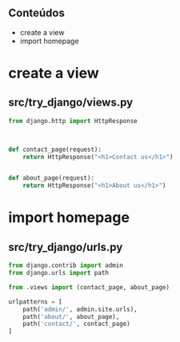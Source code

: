## Conteúdos

- create a view
- import homepage

# create a view

## src/try_django/views.py

```py
from django.http import HttpResponse



def contact_page(request):
    return HttpResponse("<h1>Contact us</h1>")


def about_page(request):
    return HttpResponse("<h1>About us</h1>")

```

# import homepage

## src/try_django/urls.py

```py
from django.contrib import admin
from django.urls import path

from .views import (contact_page, about_page)

urlpatterns = [
    path('admin/', admin.site.urls),
    path('about/', about_page),
    path('contact/', contact_page)
]

```
